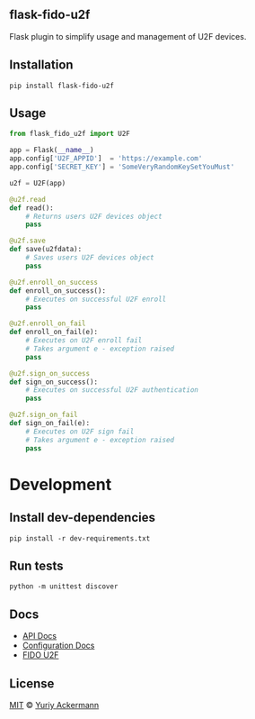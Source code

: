 flask-fido-u2f
---

Flask plugin to simplify usage and management of U2F devices.

## Installation

`pip install flask-fido-u2f`

## Usage

```python
from flask_fido_u2f import U2F

app = Flask(__name__)
app.config['U2F_APPID']  = 'https://example.com'
app.config['SECRET_KEY'] = 'SomeVeryRandomKeySetYouMust'

u2f = U2F(app)

@u2f.read
def read():
    # Returns users U2F devices object
    pass

@u2f.save
def save(u2fdata):
    # Saves users U2F devices object
    pass

@u2f.enroll_on_success
def enroll_on_success():
    # Executes on successful U2F enroll
    pass

@u2f.enroll_on_fail
def enroll_on_fail(e):
    # Executes on U2F enroll fail
    # Takes argument e - exception raised
    pass

@u2f.sign_on_success
def sign_on_success():
    # Executes on successful U2F authentication
    pass

@u2f.sign_on_fail
def sign_on_fail(e):
    # Executes on U2F sign fail
    # Takes argument e - exception raised
    pass
```

# Development

## Install dev-dependencies 

`pip install -r dev-requirements.txt`

## Run tests

`python -m unittest discover`

## Docs

 * [API Docs](https://github.com/herrjemand/flask-fido-u2f/blob/master/docs/api.md)
 * [Configuration Docs](https://github.com/herrjemand/flask-fido-u2f/blob/master/docs/configuration.md)
 * [FIDO U2F](https://fidoalliance.org/specifications/download/)

## License

[MIT](https://github.com/herrjemand/flask-fido-u2f/blob/master/LICENSE.md) © [Yuriy Ackermann](https://jeman.de/)